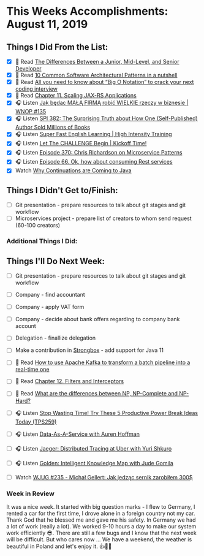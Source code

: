 # This Weeks Accomplishments: August 11, 2019

## Things I Did From the List:

- [x] 📗 Read [The Differences Between a Junior, Mid-Level, and Senior Developer](https://medium.com/better-programming/the-differences-between-a-junior-mid-level-and-senior-developer-bb2cb2eb000d)
- [x] 📗 Read [10 Common Software Architectural Patterns in a nutshell](https://towardsdatascience.com/10-common-software-architectural-patterns-in-a-nutshell-a0b47a1e9013)
- [x] 📗 Read [All you need to know about “Big O Notation” to crack your next coding interview](https://medium.com/free-code-camp/all-you-need-to-know-about-big-o-notation-to-crack-your-next-coding-interview-9d575e7eec4)
- [x] 📗 Read [Chapter 11. Scaling JAX-RS Applications](https://dennis-xlc.gitbooks.io/restful-java-with-jax-rs-2-0-2rd-edition/content/en/part1/chapter11/scaling_jax_rs_applications.html)
- [x] 🎧 Listen [Jak będąc MAŁĄ FIRMĄ robić WIELKIE rzeczy w biznesie | WNOP #135](https://www.youtube.com/watch?v=wINVnt58nCs)
- [x] 🎧 Listen [SPI 382: The Surprising Truth about How One (Self-Published) Author Sold Millions of Books](https://www.smartpassiveincome.com/podcasts/how-one-self-published-author-sold-millions-of-books/)
- [x] 🎧 Listen [Super Fast English Learning | High Intensity Training](https://www.youtube.com/watch?v=16Ukc2YE6eU)
- [x] 🎧 Listen [Let The CHALLENGE Begin | Kickoff Time!](https://www.youtube.com/watch?v=O6XIyW3az2Y)
- [x] 🎧 Listen [Episode 370: Chris Richardson on Microservice Patterns](https://www.se-radio.net/2019/06/episode-370-chris-richardson-on-microservice-patterns/)
- [x] 🎧 Listen [Episode 66. Ok, how about consuming Rest services](https://www.javapubhouse.com/2017/08/episode-66-ok-how-about-consuming-rest.html)
- [x] Watch [Why Continuations are Coming to Java](https://www.youtube.com/watch?v=9vupFNsND6o)

## Things I Didn't Get to/Finish:

- [ ] Git presentation - prepare resources to talk about git stages and git workflow
- [ ] Microservices project - prepare list of creators to whom send request (60-100 creators)

### Additional Things I Did:


## Things I'll Do Next Week:

- [ ] Git presentation - prepare resources to talk about git stages and git workflow
- [ ] Company - find accountant
- [ ] Company - apply VAT form
- [ ] Company - decide about bank offers regarding to company bank account
- [ ] Delegation - finallize delegation 
- [ ] Make a contribution in [Strongbox](https://github.com/strongbox/strongbox) - add support for Java 11
- [ ] 📗 Read [How to use Apache Kafka to transform a batch pipeline into a real-time one](https://medium.com/@stephane.maarek/how-to-use-apache-kafka-to-transform-a-batch-pipeline-into-a-real-time-one-831b48a6ad85)
- [ ] 📗 Read [Chapter 12. Filters and Interceptors](https://dennis-xlc.gitbooks.io/restful-java-with-jax-rs-2-0-2rd-edition/content/en/part1/chapter12/filters_and_interceptors.html)
- [ ] 📗 Read [What are the differences between NP, NP-Complete and NP-Hard?](https://stackoverflow.com/questions/1857244/what-are-the-differences-between-np-np-complete-and-np-hard)
- [ ] 🎧 Listen [Stop Wasting Time! Try These 5 Productive Power Break Ideas Today (TPS259)](http://www.asianefficiency.com/podcast/259-power-break-ideas/)
- [ ] 🎧 Listen [Data-As-A-Service with Auren Hoffman](https://softwareengineeringdaily.com/2019/08/08/data-as-a-service-with-auren-hoffman/)
- [ ] 🎧 Listen [Jaeger: Distributed Tracing at Uber with Yuri Shkuro](https://softwareengineeringdaily.com/2019/08/06/jaeger-distributed-tracing-at-uber-with-yuri-shkuro/)
- [ ] 🎧 Listen [Golden: Intelligent Knowledge Map with Jude Gomila](https://softwareengineeringdaily.com/2019/08/05/golden-intelligent-knowledge-map-with-jude-gomila/)
- [ ] Watch [WJUG #235 - Michał Gellert: Jak jedząc sernik zarobiłem 300$](https://www.youtube.com/watch?v=vbfKSKAMdDQ)


### Week in Review
It was a nice week. It started with big question marks - I flew to Germany, I rented a car for the first time, I drove alone in a foreign country not my car. Thank God that he blessed me and gave me his safety. In Germany we had a lot of work (really a lot). We worked 9-10 hours a day to make our system work efficiently 😎. There are still a few bugs and I know that the next week will be difficult. But who cares now ... We have a weekend, the weather is beautiful in Poland and let's enjoy it. 👍👊💪
